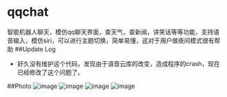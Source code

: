 
# qqchat
智能机器人聊天，模仿qq聊天界面，查天气，查新闻，讲笑话等等功能，支持语音输入，模仿siri，可以进行主题切换，简单易懂，这对于用户做夜间模式很有帮助
##Update Log
- 好久没有维护这个代码，发现由于语音云库的改变，造成程序的crash，现在已经修改了这个问题了。


##Photo
![image](http://a3.qpic.cn/psb?/V14QknOK3ve1Ih/0uqDRQDmuJOANVzUtc8FVN*IBmy8MThvvFwOnHHIqjA!/b/dG4AAAAAAAAA&bo=dwGbAgAAAAADAMo!&rf=viewer_4)
![image](http://a3.qpic.cn/psb?/V14QknOK3ve1Ih/h*qxpopNeMTPGet640PJf6NkRP7jUerRd0ndhHL4dWI!/b/dHMBAAAAAAAA&bo=dwGbAgAAAAADB80!&rf=viewer_4)
![image](http://a3.qpic.cn/psb?/V14QknOK3ve1Ih/p*vuwkRTdogetSPn3fx0DSQrDVFpkjBzE2htiTjC.aM!/b/dGsAAAAAAAAA&bo=dwGbAgAAAAADAMo!&rf=viewer_4)
![image](http://a3.qpic.cn/psb?/V14QknOK3ve1Ih/NNz2vw29SFlf9JxqOa7GhBye.QCgAaxqkxdAwUDlwhA!/b/dHMBAAAAAAAA&bo=dwGbAgAAAAADAMo!&rf=viewer_4)



